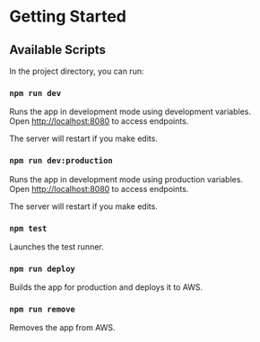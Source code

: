 # Getting Started

## Available Scripts

In the project directory, you can run:

### `npm run dev`

Runs the app in development mode using development variables.\
Open [http://localhost:8080](http://localhost:8080) to access endpoints.

The server will restart if you make edits.

### `npm run dev:production`

Runs the app in development mode using production variables.\
Open [http://localhost:8080](http://localhost:8080) to access endpoints.

The server will restart if you make edits.

### `npm test`

Launches the test runner.

### `npm run deploy`

Builds the app for production and deploys it to AWS.

### `npm run remove`

Removes the app from AWS.
